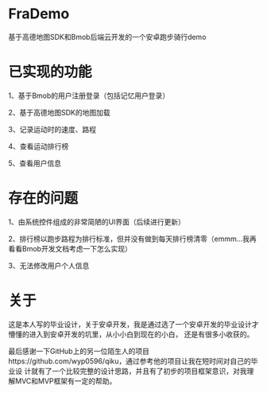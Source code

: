 # FraDemo
基于高德地图SDK和Bmob后端云开发的一个安卓跑步骑行demo
# 已实现的功能
1、基于Bmob的用户注册登录（包括记忆用户登录）

2、基于高德地图SDK的地图加载

3、记录运动时的速度、路程

4、查看运动排行榜

5、查看用户信息
# 存在的问题
1、由系统控件组成的非常简陋的UI界面（后续进行更新）

2、排行榜以跑步路程为排行标准，但并没有做到每天排行榜清零（emmm...我再看看Bmob开发文档考虑一下怎么实现）

3、无法修改用户个人信息
# 关于
这是本人写的毕业设计，关于安卓开发，我是通过选了一个安卓开发的毕业设计才懵懂的进入到安卓开发的坑里，从小小白到现在的小白，
还是有很多小收获的。

最后感谢一下GitHub上的另一位陌生人的项目https://github.com/wyp0596/qiku，通过参考他的项目让我在短时间对自己的毕业设
计就有了一个比较完整的设计思路，并且有了初步的项目框架意识，对我理解MVC和MVP框架有一定的帮助。
